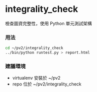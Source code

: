 # integrality_check
檢查圖資完整性，使用 Python 單元測試架構

### 用法
```sh
cd ~/pv2/integrality_check
../bin/python runtest.py > report.html
```

### 建議環境
* virtualenv 安裝於 ~/pv2
* repo 位於 ~/pv2/integrality_check

